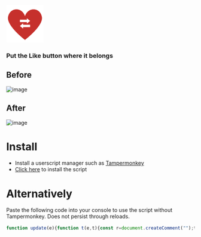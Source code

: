 <img width="100" alt="logo" src="https://raw.githubusercontent.com/arshxyz/twitterswitchback/main/revlogo.png">

### Put the Like button where it belongs 

## Before
<img width="440" alt="image" src="https://user-images.githubusercontent.com/23417273/213728686-875c2173-6902-48cb-982f-e88b990aa95d.png">

## After
<img width="440" alt="image" src="https://user-images.githubusercontent.com/23417273/213728496-0e9cb202-e02b-421a-8594-e2daca7521fa.png">

# Install
- Install a userscript manager such as [Tampermonkey](https://chrome.google.com/webstore/detail/tampermonkey/dhdgffkkebhmkfjojejmpbldmpobfkfo?hl=en)
- [Click here](https://raw.githubusercontent.com/arshxyz/twitterswitchback/main/twtscript.user.js) to install the script
# Alternatively
Paste the following code into your console to use the script without Tampermonkey. Does not persist through reloads.
```js
function update(e){function t(e,t){const r=document.createComment("");t.replaceWith(r),e.replaceWith(t),r.replaceWith(e)}let r=e.querySelectorAll("article[data-testid='tweet']");0!=r.length&&r.forEach((e=>{let r=e.querySelector("div[role='group']").childNodes;1!=r.length&&(r[3].querySelectorAll("div[data-testid='like']").length>0||r[3].querySelectorAll("div[data-testid='unlike']").length>0||(t(r[2],r[3]),t(r[1],r[2]),t(r[0],r[1])))}))}async function main(){new MutationObserver(((e,t)=>{try{for(const t of e){"attributes"===t.type&&update(t.target);for(const e of t.addedNodes)update(e)}}catch(e){}})).observe(document,{childList:!0,subtree:!0,attributes:!0}),update(document)}main();
```

